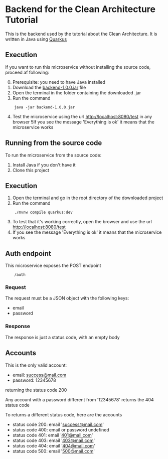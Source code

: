 # Backend for the Clean Architecture Tutorial
This is the backend used by the tutorial about the Clean Architecture. It is written in Java using [Quarkus](https://quarkus.io)

## Execution
If you want to run this microservice without installing the source code, proceed af following:

0. Prerequisite: you need to have Java installed  
1. Download the [backend-1.0.0.jar](https://github.com/DiegoNovati/Backend-for-the-Clean-Architecture-Tutorial/blob/c34c79b82bbe3f90e54539d0b8ad6db38a75c6dd/backend-1.0.0.jar?raw=true) file
2. Open the terminal in the folder containing the downloaded .jar
3. Run the command

```
    java -jar backend-1.0.0.jar
```

4. Test the microservice using the url [http://localhost:8080/test](http://localhost:8080/test) in any browser
5If you see the message 'Everything is ok' it means that the microservice works

## Running from the source code
To run the microservice from the source code:

1. Install Java if you don't have it
2. Clone this project

## Execution
1. Open the terminal and go in the root directory of the downloaded project
2. Run the command 

```
    ./mvnw compile quarkus:dev
```

3. To test that it's working correctly, open the browser and use the url [http://localhost:8080/test](http://localhost:8080/test)
4. If you see the message 'Everything is ok' it means that the microservice works

## Auth endpoint
This microservice exposes the POST endpoint 

```
    /auth
```

### Request
The request must be a JSON object with the following keys:

- email
- password

### Response
The response is just a status code, with an empty body

## Accounts
This is the only valid account:

- email: success@mail.com
- password: 12345678

returning the status code 200

Any account with a password different from '12345678' returns the 404 status code

To returns a different status code, here are the accounts

- status code 200: email 'success@mail.com'
- status code 400: email or password undefined
- status code 401: email '401@mail.com'
- status code 403: email '403@mail.com'
- status code 404: email '404@mail.com'
- status code 500: email '500@mail.com'